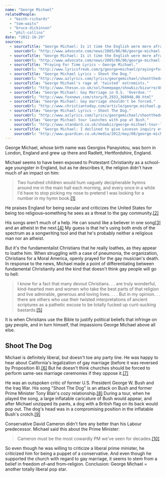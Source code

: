 ```yaml
---
name: "George Michael"
relatedPeople:
  - "keith-richards"
  - "tom-waits"
  - "bruce-dickinson"
  - "phil-collins"
date: "2012-10-29"
sources:
  - sourceTitle: "George Michael: Is it time the English were more afraid of God?"
    sourceUrl: "http://www.advocate.com/news/2005/06/06/george-michael-it-time-english-were-more-afraid-god"
  - sourceTitle: "George Michael: Is it time the English were more afraid of God?"
    sourceUrl: "http://www.advocate.com/news/2005/06/06/george-michael-it-time-english-were-more-afraid-god"
  - sourceTitle: "Praying For Time Lyrics – George Michael."
    sourceUrl: "http://www.lyricsfreak.com/g/george+michael/praying+for+time_20059301.html"
  - sourceTitle: "George Michael Lyrics – Shoot the Dog."
    sourceUrl: "http://www.azlyrics.com/lyrics/georgemichael/shootthedog.html"
  - sourceTitle: "George Michael's rage at 'twisted' extremists."
    sourceUrl: "http://www.thesun.co.uk/sol/homepage/showbiz/bizarre/4038734/.html"
  - sourceTitle: "George Michael: Gay Marriage in U.S. 'Overdue.'"
    sourceUrl: "http://www.foxnews.com/story/0,2933,368948,00.html"
  - sourceTitle: "George Michael: Gay marriage shouldn't be forced."
    sourceUrl: "http://www.christiantoday.com/article/george.michael.gay.marriage.shouldnt.be.forced/30332.htm"
  - sourceTitle: "George Michael Lyrics – Shoot The Dog."
    sourceUrl: "http://www.azlyrics.com/lyrics/georgemichael/shootthedog.html"
  - sourceTitle: "George Michael tour launches with pop at Bush."
    sourceUrl: "http://www.standard.co.uk/showbiz/george-michael-tour-launches-with-pop-at-bush-7081776.html"
  - sourceTitle: "George Michael: I declined to give Leveson inquiry evidence."
    sourceUrl: "http://www.guardian.co.uk/media/2012/may/08/george-michael-declined-leveson-inquiry-evidence"
---
```


George Michael, whose birth name was Georgios Panayiotou, was born in London, England and grew up there and Radlett, Hertfordshire, England.

Michael seems to have been exposed to Protestant Christianity as a school-age youngster in England, but as he describes it, the religion didn't have much of an impact on him:

>Two hundred children would hum vaguely decipherable hymns around me in the main hall each morning, and every once in a while I'd have to stop picking my nose to pretend I was looking for a number in my hymn book.<a class="source-citation" href="http://www.advocate.com/news/2005/06/06/george-michael-it-time-english-were-more-afraid-god" title="George Michael: Is it time the English were more afraid of God?">[1]</a>

He praises England for being secular and criticizes the United States for being too religious–something he sees as a threat to the gay community.<a class="source-citation" href="http://www.advocate.com/news/2005/06/06/george-michael-it-time-english-were-more-afraid-god" title="George Michael: Is it time the English were more afraid of God?">[2]</a>

His songs aren't much of a help. He can sound like a believer in one song<a class="source-citation" href="http://www.lyricsfreak.com/g/george+michael/praying+for+time_20059301.html" title="Praying For Time Lyrics – George Michael.">[3]</a> and an atheist in the next.<a class="source-citation" href="http://www.azlyrics.com/lyrics/georgemichael/shootthedog.html" title="George Michael Lyrics – Shoot the Dog.">[4]</a> My guess is that he's using both ends of the spectrum as a songwriting tool and that he's probably neither a religious man nor an atheist.

But it's the fundamentalist Christians that he really loathes, as they appear to loathe him. When struggling with a case of pneumonia, the organization, Christians for a Moral America, openly prayed for the gay musician's death. In response to the news, Michael made a point of differentiating between fundamental Christianity and the kind that doesn't think gay people will go to hell:

>I know for a fact that many devout Christians. . . are truly wonderful, kind-hearted men and women who take the best parts of that religion and live admirable, generous and loving lives. . . . But in my opinion. . . there are others who use their twisted interpretations of ancient scriptures as a pathetic excuse to be totally fucked up cunt-sucking bastards.<a class="source-citation" href="http://www.thesun.co.uk/sol/homepage/showbiz/bizarre/4038734/.html" title="George Michael&apos;s rage at &apos;twisted&apos; extremists.">[5]</a>

It is when Christians use the Bible to justify political beliefs that infringe on gay people, and in turn himself, that impassions George Michael above all else.


## Shoot The Dog

Michael is definitely liberal, but doesn't toe any party line. He was happy to hear about California's legalization of gay marriage (before it was reversed by Proposition 8).<a class="source-citation" href="http://www.foxnews.com/story/0,2933,368948,00.html" title="George Michael: Gay Marriage in U.S. &apos;Overdue.&apos;">[6]</a> But he doesn't think churches should be forced to perform same-sex marriage ceremonies if they oppose it.<a class="source-citation" href="http://www.christiantoday.com/article/george.michael.gay.marriage.shouldnt.be.forced/30332.htm" title="George Michael: Gay marriage shouldn&apos;t be forced.">[7]</a>

He was an outspoken critic of former U.S. President George W. Bush and the Iraq War. His song "Shoot The Dog" is an attack on Bush and former Prime Minister Tony Blair's cozy relationship.<a class="source-citation" href="http://www.azlyrics.com/lyrics/georgemichael/shootthedog.html" title="George Michael Lyrics – Shoot The Dog.">[8]</a> During a tour, when he played the song, a large inflatable caricature of Bush would appear, and after Michael unzipped its pants, a dog with a British flag on its back would pop out. The dog's head was in a compromising position in the inflatable Bush's crotch.<a class="source-citation" href="http://www.standard.co.uk/showbiz/george-michael-tour-launches-with-pop-at-bush-7081776.html" title="George Michael tour launches with pop at Bush.">[9]</a>

Conservative David Cameron didn't fare any better than his Labour predecessor. Michael said this about the Prime Minister:

>Cameron must be the most cowardly PM we've seen for decades.<a class="source-citation" href="http://www.guardian.co.uk/media/2012/may/08/george-michael-declined-leveson-inquiry-evidence" title="George Michael: I declined to give Leveson inquiry evidence.">[10]</a>

So even though he was willing to criticize a liberal prime minister, he criticized him for being a puppet of a conservative. And even though he supported the church with regard to gay marriage, it seems to stem from a belief in freedom of–and from–religion. Conclusion: George Michael = another totally liberal pop star.